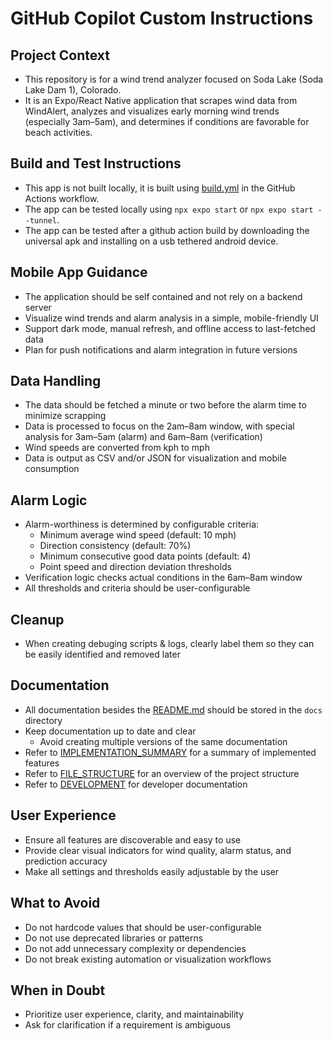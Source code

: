 # GitHub Copilot Custom Instructions

## Project Context
- This repository is for a wind trend analyzer focused on Soda Lake (Soda Lake Dam 1), Colorado. 
- It is an Expo/React Native application that scrapes wind data from WindAlert, analyzes and visualizes early morning wind trends (especially 3am–5am), and determines if conditions are favorable for beach activities.

## Build and Test Instructions
- This app is not built locally, it is built using [build.yml](./workflows/build.yml) in the GitHub Actions workflow. 
- The app can be tested locally using `npx expo start` or `npx expo start --tunnel`.
- The app can be tested after a github action build by downloading the universal apk and installing on a usb tethered android device.

## Mobile App Guidance
- The application should be self contained and not rely on a backend server
- Visualize wind trends and alarm analysis in a simple, mobile-friendly UI
- Support dark mode, manual refresh, and offline access to last-fetched data
- Plan for push notifications and alarm integration in future versions

## Data Handling
- The data should be fetched a minute or two before the alarm time to minimize scrapping
- Data is processed to focus on the 2am–8am window, with special analysis for 3am–5am (alarm) and 6am–8am (verification)
- Wind speeds are converted from kph to mph
- Data is output as CSV and/or JSON for visualization and mobile consumption

## Alarm Logic
- Alarm-worthiness is determined by configurable criteria:
  - Minimum average wind speed (default: 10 mph)
  - Direction consistency (default: 70%)
  - Minimum consecutive good data points (default: 4)
  - Point speed and direction deviation thresholds
- Verification logic checks actual conditions in the 6am–8am window
- All thresholds and criteria should be user-configurable

## Cleanup
- When creating debuging scripts & logs, clearly label them so they can be easily identified and removed later

## Documentation
- All documentation besides the [README.md](../README.md) should be stored in the `docs` directory
- Keep documentation up to date and clear
  - Avoid creating multiple versions of the same documentation
- Refer to [IMPLEMENTATION_SUMMARY](../docs/IMPLEMENTATION_SUMMARY.md) for a summary of implemented features
- Refer to [FILE_STRUCTURE](../docs/FILE_STRUCTURE.md) for an overview of the project structure
- Refer to [DEVELOPMENT](../docs/DEVELOPMENT.md) for developer documentation

## User Experience
- Ensure all features are discoverable and easy to use
- Provide clear visual indicators for wind quality, alarm status, and prediction accuracy
- Make all settings and thresholds easily adjustable by the user

## What to Avoid
- Do not hardcode values that should be user-configurable
- Do not use deprecated libraries or patterns
- Do not add unnecessary complexity or dependencies
- Do not break existing automation or visualization workflows

## When in Doubt
- Prioritize user experience, clarity, and maintainability
- Ask for clarification if a requirement is ambiguous
